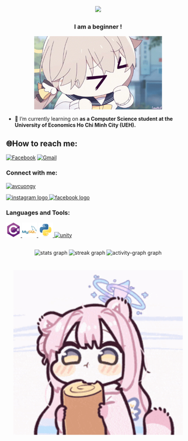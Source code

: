 <h1 align="center">
    <img src="https://readme-typing-svg.herokuapp.com/?font=Righteous&size=35&center=true&vCenter=true&width=500&height=70&duration=4000&lines=Hi+!+💕;+I'm+Avcuongy+!;" />
</h1>

<h3 align="center">I am a beginner !</h3>

<div align="center">
  <img height="200" src="https://raw.githubusercontent.com/Avcuongy/Avcuongy/main/Hifumi%20muri%20muri.gif"  />
</div>


- 🔭 I’m currently learning on **as a Computer Science student at the University of Economics Ho Chi Minh City (UEH).**

## 🌐How to reach me:
[![Facebook](https://img.shields.io/badge/Facebook-%231877F2.svg?logo=Facebook&logoColor=white)](https://www.facebook.com/profile.php?id=100046751574359) [![Gmail](https://img.shields.io/badge/Gmail-D14836.svg?logo=gmail&logoColor=white)](mailto:opcuong205.work@gmail.com)


<h3 align="left">Connect with me:</h3>
<p align="left">
<a href="https://www.leetcode.com/avcuongy" target="blank"><img align="center" src="https://raw.githubusercontent.com/rahuldkjain/github-profile-readme-generator/master/src/images/icons/Social/leet-code.svg" alt="avcuongy" height="30" width="40" /></a>
  
<br clear="both">

<div align="left">
  <a href="https://www.instagram.com/avcuongy/" target="_blank">
    <img src="https://img.shields.io/static/v1?message=Instagram&logo=instagram&label=&color=E4405F&logoColor=white&labelColor=&style=for-the-badge" height="35" alt="instagram logo"  />
  </a>
  <a href="https://www.facebook.com/profile.php?id=100046751574359" target="_blank">
    <img src="https://img.shields.io/static/v1?message=Facebook&logo=facebook&label=&color=1877F2&logoColor=white&labelColor=&style=for-the-badge" height="35" alt="facebook logo"  />
  </a>
</div>


<h3 align="left">Languages and Tools:</h3>
<p align="left"> <a href="https://www.w3schools.com/cs/" target="_blank" rel="noreferrer"> <img src="https://raw.githubusercontent.com/devicons/devicon/master/icons/csharp/csharp-original.svg" alt="csharp" width="40" height="40"/> </a> <a href="https://www.mysql.com/" target="_blank" rel="noreferrer"> <img src="https://raw.githubusercontent.com/devicons/devicon/master/icons/mysql/mysql-original-wordmark.svg" alt="mysql" width="40" height="40"/> </a> <a href="https://www.python.org" target="_blank" rel="noreferrer"> <img src="https://raw.githubusercontent.com/devicons/devicon/master/icons/python/python-original.svg" alt="python" width="40" height="40"/> </a> <a href="https://unity.com/" target="_blank" rel="noreferrer"> <img src="https://www.vectorlogo.zone/logos/unity3d/unity3d-icon.svg" alt="unity" width="40" height="40"/> </a> </p>

<br clear="both">

<div align="center">
  <img src="https://github-readme-stats.vercel.app/api?username=Avcuongy&hide_title=false&hide_rank=false&show_icons=true&include_all_commits=true&count_private=true&disable_animations=false&theme=dracula&locale=en&hide_border=false&order=1" height="150" alt="stats graph"  />
  <img src="https://streak-stats.demolab.com?user=Avcuongy&locale=en&mode=daily&theme=dracula&hide_border=false&border_radius=5&order=3" height="150" alt="streak graph"  />
  <img src="https://github-readme-activity-graph.vercel.app/graph?username=Avcuongy&radius=16&theme=react&area=true&order=5" height="300" alt="activity-graph graph"  />
</div>

###


<br clear="both">

<div align="center">
  <img height="450" src="https://raw.githubusercontent.com/Avcuongy/Avcuongy/main/mika-misono-mika.gif"  />
</div>

###

